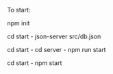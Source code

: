 To start:

npm init

cd start - json-server src/db.json 

cd start - cd server - npm run start

cd start - npm start
